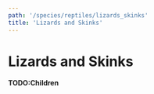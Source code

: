 ```yaml
---
path: '/species/reptiles/lizards_skinks'
title: 'Lizards and Skinks'
---
```


# Lizards and Skinks

**TODO:Children**

